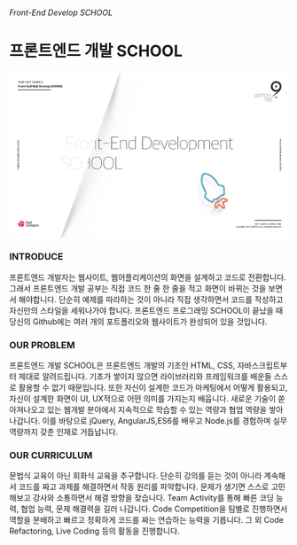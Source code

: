 ###### Front-End Develop SCHOOL

# 프론트엔드 개발 SCHOOL

![open-img](Assets/open-img.png)

### INTRODUCE

프론트엔드 개발자는 웹사이트, 웹어플리케이션의 화면을 설계하고 코드로 전환합니다. 그래서 프론트엔드 개발 공부는 직접 코드 한 줄 한 줄을 적고 화면이 바뀌는 것을 보면서 해야합니다. 단순히 예제를 따라하는 것이 아니라 직접 생각하면서 코드를 작성하고 자신만의 스타일을 세워나가야 합니다. 프론트엔드 프로그래밍 SCHOOL이 끝났을 때 당신의 Github에는 여러 개의 포트폴리오와 웹사이트가 완성되어 있을 것입니다.

### OUR PROBLEM

프론트엔드 개발 SCHOOL은 프론트엔드 개발의 기초인 HTML, CSS, 자바스크립트부터 제대로 알려드립니다. 기초가 쌓이지 않으면 라이브러리와 프레임워크를 배운들 스스로 활용할 수 없기 때문입니다. 또한 자신이 설계한 코드가 마케팅에서 어떻게 활용되고, 자신이 설계한 화면이 UI, UX적으로 어떤 의미를 가지는지 배웁니다. 새로운 기술이 쏟아져나오고 있는 웹개발 분야에서 지속적으로 학습할 수 있는 역량과 협업 역량을 쌓아나갑니다. 이를 바탕으로 jQuery, AngularJS,ES6를 배우고 Node.js를 경험하며 실무역량까지 갖춘 인재로 거듭납니다.

### OUR CURRICULUM

문법식 교육이 아닌 회화식 교육을 추구합니다. 단순히 강의를 듣는 것이 아니라 계속해서 코드를 짜고 과제를 해결하면서 작동 원리를 파악합니다. 문제가 생기면 스스로 고민해보고 강사와 소통하면서 해결 방향을 찾습니다. Team Activity를 통해 빠른 코딩 능력, 협업 능력, 문제 해결력을 길러 나갑니다. Code Competition을 팀별로 진행하면서 역할을 분배하고 빠르고 정확하게 코드를 짜는 연습하는 능력을 기릅니다. 그 외 Code Refactoring, Live Coding 등의 활동을 진행합니다.



